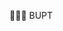 👩🏻‍💻 BUPT

<!---
maryisalittlelame/maryisalittlelame is a ✨ special ✨ repository because its `README.md` (this file) appears on your GitHub profile.
You can click the Preview link to take a look at your changes.
--->
